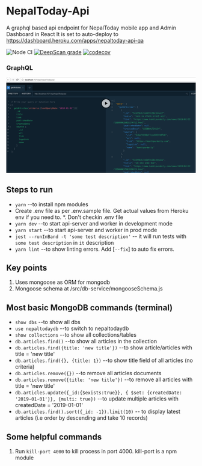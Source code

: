 # NepalToday-Api

A graphql based api endpoint for NepalToday mobile app and Admin Dashboard in React
It is set to auto-deploy to https://dashboard.heroku.com/apps/nepaltoday-api-qa

![Node CI](https://github.com/siristechnology/nepaltoday-api/workflows/Node%20CI/badge.svg?branch=master)
[![DeepScan grade](https://deepscan.io/api/teams/5348/projects/7147/branches/66890/badge/grade.svg)](https://deepscan.io/dashboard#view=project&tid=5348&pid=7147&bid=66890)
[![codecov](https://codecov.io/gh/siristechnology/nepaltoday-api/branch/master/graph/badge.svg)](https://codecov.io/gh/siristechnology/nepaltoday-api)

### GraphQL

![graphql](/packages/server/assets/images/graphql-interface.png)

## Steps to run

-   `yarn` --to install npm modules
-   Create .env file as per .env.sample file. Get actual values from Heroku env if you need to.
    \*. Don't checkin .env file
-   `yarn dev` --to start api-server and worker in development mode
-   `yarn start` --to start api-server and worker in prod mode
-   `jest --runInBand -t 'some test description'` -- it will run tests with `some test description` in `it` description
-   `yarn lint` --to show linting errors. Add [`--fix`] to auto fix errors.

## Key points

1. Uses mongoose as ORM for mongodb
2. Mongoose schema at /src/db-service/mongooseSchema.js

## Most basic MongoDB commands (terminal)

-   `show dbs` --to show all dbs
-   `use nepaltodaydb` --to switch to nepaltodaydb
-   `show collections` --to show all collections/tables
-   `db.articles.find()` --to show all articles in the collection
-   `db.articles.find({title: 'new title'})` --to show article/articles with title = 'new title'
-   `db.articles.find({}, {title: 1})` --to show title field of all articles (no criteria)
-   `db.articles.remove({})` --to remove all articles documents
-   `db.articles.remove({title: 'new title'})` --to remove all articles with title = 'new title'
-   `db.articles.update({_id:{$exists:true}}, { $set: {createdDate: '2019-01-01'}}, {multi: true})` --to update multiple articles with createdDate = '2019-01-01'
-   `db.articles.find().sort({_id: -1}).limit(10)` -- to display latest articles (i.e order by descending and take 10 records)

## Some helpful commands

1. Run `kill-port 4000` to kill process in port 4000. kill-port is a npm module
